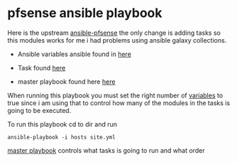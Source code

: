 # pfsense ansible playbook 

Here is the upstream [ansible-pfsense](https://github.com/opoplawski/ansible-pfsense) the only change is adding tasks so this modules works
for me i had problems using ansible galaxy collections.

- Ansible variables ansible found in  [here](group_vars/all.json) 

- Task found [here](roles)

- master playbook found here [here](site.yml)


When running this playbook you must set the right number of [variables](group_vars/all.json)  to true
since i am using that to control how many of the modules in the tasks is going to be executed.

To run this playbook cd to dir and run 
```
ansible-playbook -i hosts site.yml
```

[master playbook](group_vars/all.json)  controls what tasks is going to run and what order
